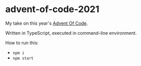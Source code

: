 # advent-of-code-2021

My take on this year's [Advent Of Code](https://adventofcode.com/).

Written in TypeScript, executed in command-line environment.

How to run this:

- `npm i`
- `npm start`
